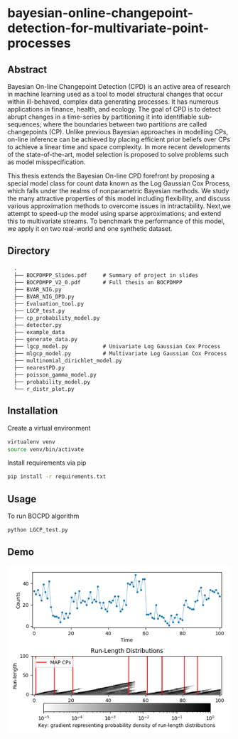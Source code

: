 # bayesian-online-changepoint-detection-for-multivariate-point-processes

## Abstract

Bayesian On-line Changepoint Detection (CPD) is an active area of research in machine learning used as a tool to model structural changes that occur within ill-behaved, complex data generating processes. It has numerous applications in finance, health, and ecology. The goal of CPD is to detect abrupt changes in a time-series by partitioning it into identifiable sub-sequences; where the boundaries between two partitions are called changepoints (CP). Unlike previous Bayesian approaches in modelling CPs, on-line inference can be achieved by placing efficient prior beliefs over CPs to achieve a linear time and space complexity. In more recent developments of the state-of-the-art, model selection is proposed to solve problems such as model misspecification.

This thesis extends the Bayesian On-line CPD forefront by proposing a special model class for count data known as the Log Gaussian Cox Process, which falls under the realms of nonparametric Bayesian methods. We study the many attractive properties of this model including flexibility, and discuss various approximation methods to overcome issues in intractability. Next,we attempt to speed-up the model using sparse approximations; and extend this to multivariate streams. To benchmark the performance of this model, we apply it on two real-world and one synthetic dataset.

## Directory

      .
      ├── BOCPDMPP_Slides.pdf     # Summary of project in slides
      ├── BOCPDMPP_V2_0.pdf       # Full thesis on BOCPDMPP
      ├── BVAR_NIG.py
      ├── BVAR_NIG_DPD.py
      ├── Evaluation_tool.py
      ├── LGCP_test.py
      ├── cp_probability_model.py
      ├── detector.py
      ├── example_data
      ├── generate_data.py
      ├── lgcp_model.py           # Univariate Log Gaussian Cox Process
      ├── mlgcp_model.py          # Multivariate Log Gaussian Cox Process
      ├── multinomial_dirichlet_model.py
      ├── nearestPD.py
      ├── poisson_gamma_model.py
      ├── probability_model.py
      └── r_distr_plot.py

## Installation

Create a virtual environment
```bash
virtualenv venv
source venv/bin/activate
```

Install requirements via pip
```bash
pip install -r requirements.txt
```

## Usage

To run BOCPD algorithm
```python
python LGCP_test.py
```

## Demo

![Alt text](./example_data/toy_data.png)
